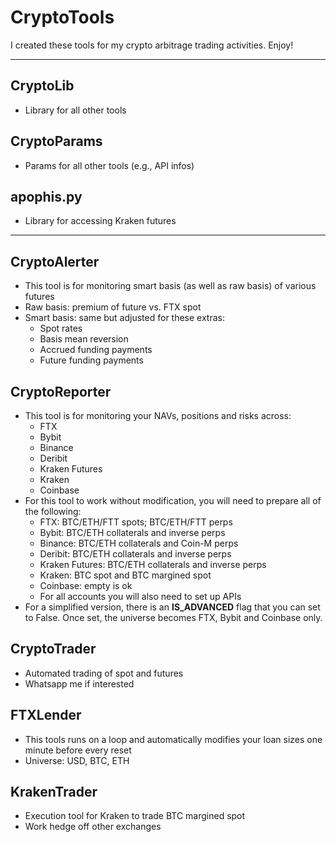 # CryptoTools
I created these tools for my crypto arbitrage trading activities.  Enjoy!

---

## CryptoLib
- Library for all other tools

## CryptoParams
- Params for all other tools (e.g., API infos)

## apophis.py
- Library for accessing Kraken futures
---

## CryptoAlerter
- This tool is for monitoring smart basis (as well as raw basis) of various futures
- Raw basis: premium of future vs. FTX spot
- Smart basis: same but adjusted for these extras:
	- Spot rates
	- Basis mean reversion
	- Accrued funding payments
	- Future funding payments

## CryptoReporter
- This tool is for monitoring your NAVs, positions and risks across:
	- FTX
	- Bybit
	- Binance
	- Deribit
    - Kraken Futures
	- Kraken
	- Coinbase
- For this tool to work without modification, you will need to prepare all of the following:
    - FTX: BTC/ETH/FTT spots; BTC/ETH/FTT perps
    - Bybit: BTC/ETH collaterals and inverse perps
    - Binance: BTC/ETH collaterals and Coin-M perps
    - Deribit: BTC/ETH collaterals and inverse perps
    - Kraken Futures: BTC/ETH collaterals and inverse perps
    - Kraken: BTC spot and BTC margined spot
	- Coinbase: empty is ok
	- For all accounts you will also need to set up APIs
- For a simplified version, there is an **IS_ADVANCED** flag that you can set to False.  Once set, the universe becomes FTX, Bybit and Coinbase only.

## CryptoTrader
- Automated trading of spot and futures
- Whatsapp me if interested

## FTXLender
- This tools runs on a loop and automatically modifies your loan sizes one minute before every reset
- Universe: USD, BTC, ETH

## KrakenTrader
- Execution tool for Kraken to trade BTC margined spot
- Work hedge off other exchanges
